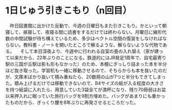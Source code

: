 # 1日じゅう引きこもり（n回目）

<div class="section">　昨日図書館に出かけた反動で、今週の日曜日もまた引きこもり。かといって朝寝して、昼寝して、夜寝る間に読書をするだけでは終わらない。月曜日に線形代数の中間試験が待ち構えているため、多少はベクトル空間の復習をしなければならない。教科書・ノートを開いたところで解るような、解らないような代物である。 　そして本日深夜より、今週中に行われる自室の畳の入れ替え（家が建って以来だから、22年ぶりのことになる。鉄道的にはJR発足1周年で、自宅最寄り駅の三国が丘駅は影も形もなかった）のため、本棚にぎっしり詰まった本を半分ほど抜き取った。学習机も一緒に移動させるので、そちらからも本を抜いたのだが、文庫本ばかり抜いて積み重ねたら、20数冊の山が7つと半分もできてしまった。積み上げるだけでは移動できないので、B4サイズの紙が入る程度の大きさを持つ紙袋に入れたら、用意していた3袋全てが満杯になり、残り70冊弱はお盆以来押入れに眠っていた旅行バッグを9割方埋めた。バッグがあまりにも重かったものだから、ぎっくり腰を8年ぶりに再発させるところだった。</div>